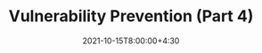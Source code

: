 ---
type: lecture
date: 2021-10-15T8:00:00+4:30
title: Vulnerability Prevention (Part 4)
tldr: "Principles and techniques for vulnerability prevention."
thumbnail: /static_files/presentations/bugprev.jpg
links:
    - url: /static_files/presentations/vulprevent1.pdf
      name: slides
---